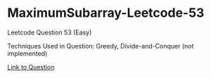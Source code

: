 # MaximumSubarray-Leetcode-53

Leetcode Question 53 (Easy)

Techniques Used in Question:
Greedy, Divide-and-Conquer (not implemented)

[Link to Question](https://leetcode.com/problems/maximum-subarray/solution/)
